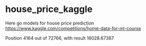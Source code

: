 # house_price_kaggle
Here go models for house price prediction
https://www.kaggle.com/competitions/home-data-for-ml-course

Position 4164 out of 72766, with result 16028.67387
